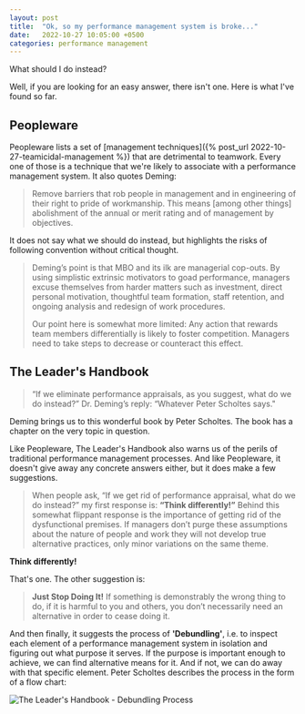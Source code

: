 ```yaml
---
layout: post
title:  "Ok, so my performance management system is broke..."
date:   2022-10-27 10:05:00 +0500
categories: performance management
---
```

What should I do instead?

Well, if you are looking for an easy answer, there isn't one. Here is what I've found so far.

## Peopleware

Peopleware lists a set of [management techniques]({% post_url 2022-10-27-teamicidal-management %}) that are detrimental to teamwork. Every one of those is a technique that we're likely to associate with a performance management system. It also quotes Deming:

> Remove barriers that rob people in management and in engineering of their right to pride of workmanship. This means \[among other things\] abolishment of the annual or merit rating and of management by objectives.

It does not say what we should do instead, but highlights the risks of following convention without critical thought.

> Deming’s point is that MBO and its ilk are managerial cop-outs. By using simplistic extrinsic motivators to goad performance, managers excuse themselves from harder matters such as investment, direct personal motivation, thoughtful team formation, staff retention, and ongoing analysis and redesign of work procedures.
> 
> Our point here is somewhat more limited: Any action that rewards team members differentially is likely to foster competition. Managers need to take steps to decrease or counteract this effect.

## The Leader's Handbook

> “If we eliminate performance appraisals, as you suggest, what do we do instead?” Dr. Deming’s reply: “Whatever Peter Scholtes says."

Deming brings us to this wonderful book by Peter Scholtes. The book has a chapter on the very topic in question.

Like Peopleware, The Leader's Handbook also warns us of the perils of traditional performance management processes. And like Peopleware, it doesn't give away any concrete answers either, but it does make a few suggestions.

> When people ask, “If we get rid of performance appraisal, what do we do instead?” my first response is: **“Think differently!”** Behind this somewhat flippant response is the importance of getting rid of the dysfunctional premises. If managers don’t purge these assumptions about the nature of people and work they will not develop true alternative practices, only minor variations on the same theme.

**Think differently!**

That's one. The other suggestion is:

> **Just Stop Doing It!** If something is demonstrably the wrong thing to do, if it is harmful to you and others, you don’t necessarily need an alternative in order to cease doing it.

And then finally, it suggests the process of **'Debundling'**, i.e. to inspect each element of a performance management system in isolation and figuring out what purpose it serves. If the purpose is important enough to achieve, we can find alternative means for it. And if not, we can do away with that specific element. Peter Scholtes describes the process in the form of a flow chart:

![The Leader's Handbook - Debundling Process](/assets/images/the-leaders-handbook-debundling.png "Debundling Process")